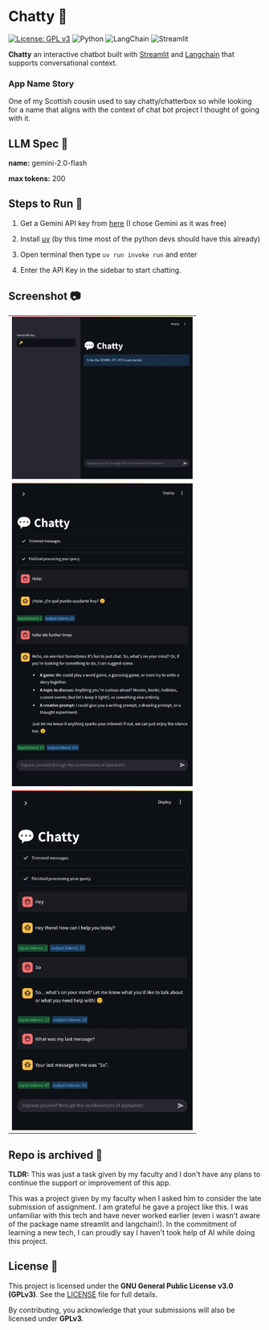 # Chatty 💬

[![License: GPL v3](https://img.shields.io/badge/License-GPLv3-blue.svg)](https://www.gnu.org/licenses/gpl-3.0)
![Python](https://img.shields.io/badge/Python-3776AB?logo=python&logoColor=white)
![LangChain](https://img.shields.io/badge/LangChain-1C3C3C?logo=langchain&logoColor=white)
![Streamlit](https://img.shields.io/badge/Streamlit-FF4B4B?logo=streamlit&logoColor=white)

**Chatty** an interactive chatbot built with [Streamlit](https://streamlit.io) and [Langchain](https://www.langchain.com) that supports conversational context.


### App Name Story

One of my Scottish cousin used to say chatty/chatterbox so while looking for a name that aligns with the context of chat bot project I thought of going with it.


## LLM Spec 🤖

**name:** gemini-2.0-flash

**max tokens:** 200


## Steps to Run 🏃

1. Get a Gemini API key from [here](https://ai.google.dev/gemini-api/docs/api-key) (I chose Gemini as it was free)

2. Install [uv](https://docs.astral.sh/uv/getting-started/installation) (by this time most of the python devs should have this already)

3. Open terminal then type `uv run invoke run` and enter

4. Enter the API Key in the sidebar to start chatting.


## Screenshot 📷

<table cellspacing="0" cellpadding="0">
  <tr style="border:none">
    <td style="border:none">
      <img src="docs/screenshots/webp/A.webp" width="360vh" />
    </td>
  </tr>
  <tr>
    <td style="border:none">
      <img src="docs/screenshots/webp/B.webp" width="360vh" />
    </td>
  </tr>
  <tr>
    <td style="border:none">
      <img src="docs/screenshots/webp/C.webp" width="360vh" />
    </td>
  </tr>
</table>


## Repo is archived 📂

**TLDR:** This was just a task given by my faculty and I don't have any plans to continue the support or improvement of this app.

This was a project given by my faculty when I asked him to consider the late submission of assignment. I am grateful he gave a project like this. I was unfamiliar with this tech and have never worked earlier (even i wasn't aware of the package name streamlit and langchain!). In the commitment of learning a new tech, I can proudly say I haven't took help of AI while doing this project.


## License 📜

This project is licensed under the **GNU General Public License v3.0 (GPLv3)**. See
the [LICENSE](LICENSE) file for full details.

By contributing, you acknowledge that your submissions will also be licensed under **GPLv3**.

